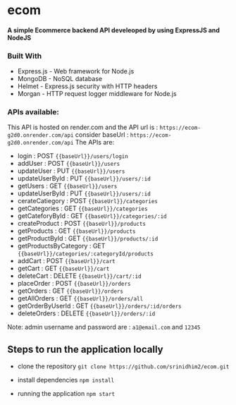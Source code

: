 # ecom
 
#### A simple Ecommerce backend API develeoped by using ExpressJS and NodeJS

### Built With
- Express.js - Web framework for Node.js
- MongoDB - NoSQL database
- Helmet - Express.js security with HTTP headers
- Morgan - HTTP request logger middleware for Node.js

### APIs available:
This API is hosted on render.com and the API url is : `https://ecom-g2d0.onrender.com/api`
consider baseUrl : `https://ecom-g2d0.onrender.com/api`
The APIs are:
- login : POST `{{baseUrl}}/users/login`
- addUser : POST `{{baseUrl}}/users`
- updateUser : PUT `{{baseUrl}}/users`
- updateUserById : PUT `{{baseUrl}}/users/:id`
- getUsers : GET `{{baseUrl}}/users`
- updateUserById : PUT `{{baseUrl}}/users/:id`
- cerateCatiegory : POST `{{baseUrl}}/categories`
- getCategories : GET `{{baseUrl}}/categories`
- getCateforyById : GET `{{baseUrl}}/categories/:id`
- createProduct : POST `{{baseUrl}}/products`
- getProducts : GET `{{baseUrl}}/products`
- getProductById : GET `{{baseUrl}}/products/:id`
- getProductsByCategory : GET `{{baseUrl}}/categories/:categoryId/products`
- addCart : POST `{{baseUrl}}/cart`
- getCart : GET `{{baseUrl}}/cart`
- deleteCart : DELETE `{{baseUrl}}/cart/:id`
- placeOrder : POST `{{baseUrl}}/orders`
- getOrders : GET `{{baseUrl}}/orders`
- getAllOrders : GET `{{baseUrl}}/orders/all`
- getOrderByUserId : GET `{{baseUrl}}/orders/:id/orders`
- deleteOrders : DELETE `{{baseUrl}}/orders/:id`

Note: admin username and password are : `a1@email.com` and `12345`

## Steps to run the application locally

- clone the repository
  `git clone https://github.com/srinidhim2/ecom.git`

- install dependencies
  `npm install`

- running the application
   `npm start`
